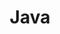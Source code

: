 ---
type: language
cloudinary_convert: false
published: published
slug: java
title: Java
start: January 01, 2000
---